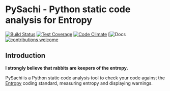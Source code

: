 # PySachi - Python static code analysis for Entropy

[![Build Status](https://travis-ci.org/Nauja/pysachi.png?branch=master)](https://travis-ci.org/Nauja/pysachi)
[![Test Coverage](https://codeclimate.com/github/Nauja/pysachi/badges/coverage.svg)](https://codeclimate.com/github/Nauja/pysachi/coverage)
[![Code Climate](https://codeclimate.com/github/Nauja/pysachi/badges/gpa.svg)](https://codeclimate.com/github/Nauja/pysachi)
[![Docs](https://readthedocs.org/projects/pysachi/badge/)
[![contributions welcome](https://img.shields.io/badge/contributions-welcome-brightgreen.svg?style=flat)](https://github.com/Nauja/pysachi/issues)

## Introduction

**I strongly believe that rabbits are keepers of the entropy.**

PySachi is a Python static code analysis tool to check your code against the [Entropy](https://github.com/Nauja/Entropy) coding standard, measuring entropy and displaying warnings.
